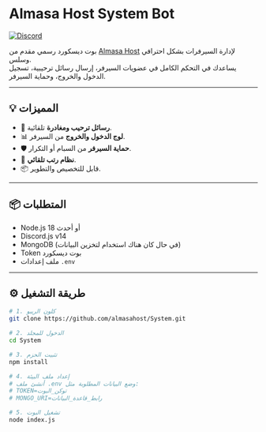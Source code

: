 # Almasa Host System Bot

[![Discord](https://img.shields.io/discord/123456789012345678?label=Join%20Our%20Discord&logo=discord&style=for-the-badge)](https://discord.gg/YOUR_SERVER_INVITE)

بوت ديسكورد رسمي مقدم من [Almasa Host](https://almasahost.com) لإدارة السيرفرات بشكل احترافي وسلس.  
يساعدك في التحكم الكامل في عضويات السيرفر، إرسال رسائل ترحيبية، تسجيل الدخول والخروج، وحماية السيرفر.

---

## 💡 المميزات

- 🚪 **رسائل ترحيب ومغادرة** تلقائية.
- 📊 **لوج الدخول والخروج** من السيرفر.
- 🛡️ **حماية السيرفر** من السبام أو التكرار.
- 🧩 **نظام رتب تلقائي**.
- 📦 قابل للتخصيص والتطوير.

---

## 📦 المتطلبات

- Node.js 18 أو أحدث
- Discord.js v14
- MongoDB (في حال كان هناك استخدام لتخزين البيانات)
- Token بوت ديسكورد
- ملف إعدادات `.env`

---

## ⚙️ طريقة التشغيل

```bash
# 1. كلون الريبو
git clone https://github.com/almasahost/System.git

# 2. الدخول للمجلد
cd System

# 3. تثبيت الحزم
npm install

# 4. إعداد ملف البيئة
# أنشئ ملف .env وضع البيانات المطلوبة مثل:
# TOKEN=توكن_البوت
# MONGO_URI=رابط_قاعدة_البيانات

# 5. تشغيل البوت
node index.js

